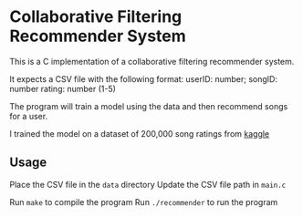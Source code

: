 # Collaborative Filtering Recommender System

This is a C implementation of a collaborative filtering recommender system.

It expects a CSV file with the following format:
    userID: number;
    songID: number
    rating: number (1-5)

The program will train a model using the data and then recommend songs for a user.

I trained the model on a dataset of 200,000 song ratings from [kaggle](https://www.kaggle.com/datasets/rymnikski/dataset-for-collaborative-filters)

## Usage

Place the CSV file in the `data` directory
Update the CSV file path in `main.c`

Run `make` to compile the program
Run `./recommender` to run the program
